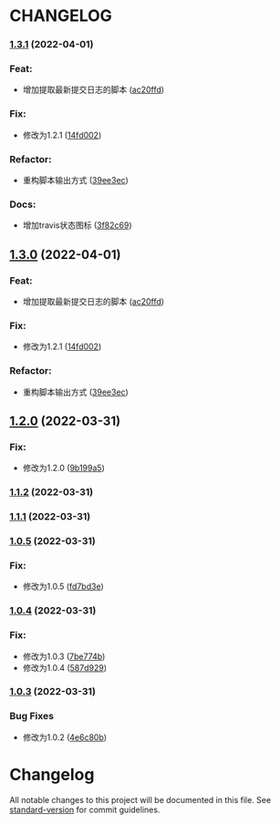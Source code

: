 # CHANGELOG


### [1.3.1](https://github.com/hpyer/travis-test/compare/v1.2.0...v1.3.1) (2022-04-01)


### Feat:

* 增加提取最新提交日志的脚本 ([ac20ffd](https://github.com/hpyer/travis-test/commit/ac20ffdde5e0b7f438b32d08745314d41f83df02))


### Fix:

* 修改为1.2.1 ([14fd002](https://github.com/hpyer/travis-test/commit/14fd0021da9b0f48988f58cfa87ddd775f208a3a))


### Refactor:

* 重构脚本输出方式 ([39ee3ec](https://github.com/hpyer/travis-test/commit/39ee3ec89a678111bb057238a8ba6eeb21d29689))


### Docs:

* 增加travis状态图标 ([3f82c69](https://github.com/hpyer/travis-test/commit/3f82c692ebd881a69c1e4cf04d19ad83f03e86c4))

## [1.3.0](https://github.com/hpyer/travis-test/compare/v1.2.0...v1.3.0) (2022-04-01)


### Feat:

* 增加提取最新提交日志的脚本 ([ac20ffd](https://github.com/hpyer/travis-test/commit/ac20ffdde5e0b7f438b32d08745314d41f83df02))


### Fix:

* 修改为1.2.1 ([14fd002](https://github.com/hpyer/travis-test/commit/14fd0021da9b0f48988f58cfa87ddd775f208a3a))


### Refactor:

* 重构脚本输出方式 ([39ee3ec](https://github.com/hpyer/travis-test/commit/39ee3ec89a678111bb057238a8ba6eeb21d29689))

## [1.2.0](https://github.com/hpyer/travis-test/compare/v1.1.2...v1.2.0) (2022-03-31)


### Fix:

* 修改为1.2.0 ([9b199a5](https://github.com/hpyer/travis-test/commit/9b199a5657299440682e24b70525bf9b3bca6e54))

### [1.1.2](https://github.com/hpyer/travis-test/compare/v1.1.1...v1.1.2) (2022-03-31)

### [1.1.1](https://github.com/hpyer/travis-test/compare/v1.0.5...v1.1.1) (2022-03-31)

### [1.0.5](https://github.com/hpyer/travis-test/compare/v1.0.4...v1.0.5) (2022-03-31)


### Fix:

* 修改为1.0.5 ([fd7bd3e](https://github.com/hpyer/travis-test/commit/fd7bd3e93b7adc98c037fb5371097de8cac1fadb))

### [1.0.4](https://github.com/hpyer/travis-test/compare/v1.0.3...v1.0.4) (2022-03-31)


### Fix:

* 修改为1.0.3 ([7be774b](https://github.com/hpyer/travis-test/commit/7be774b656c8bebeba10e52814df7bd39a34dc22))
* 修改为1.0.4 ([587d929](https://github.com/hpyer/travis-test/commit/587d9296cf16db1773bcd423749087437c7171db))

### [1.0.3](https://github.com/hpyer/travis-test/compare/v1.0.1...v1.0.3) (2022-03-31)


### Bug Fixes

* 修改为1.0.2 ([4e6c80b](https://github.com/hpyer/travis-test/commit/4e6c80b642eb6a3fa7ea3a253af70e71d54be3df))

# Changelog

All notable changes to this project will be documented in this file. See [standard-version](https://github.com/conventional-changelog/standard-version) for commit guidelines.
